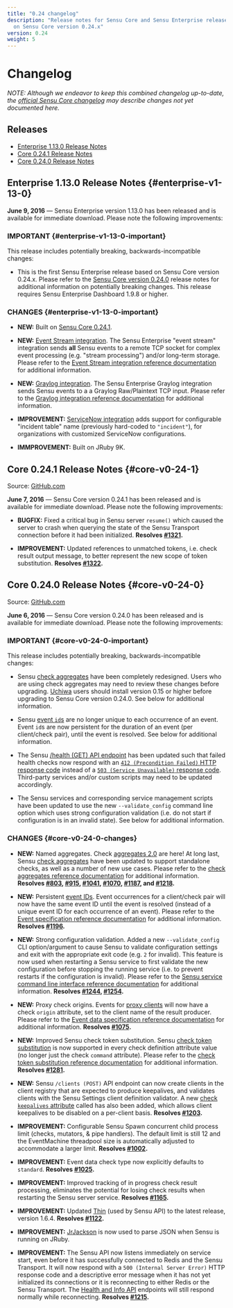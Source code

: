 ```yaml
---
title: "0.24 changelog"
description: "Release notes for Sensu Core and Sensu Enterprise releases based
  on Sensu Core version 0.24.x"
version: 0.24
weight: 5
---
```


# Changelog

_NOTE:	Although we endeavor to keep this combined changelog up-to-date,
	the [official Sensu Core changelog][0] may describe changes not
	yet documented here._

## Releases

- [Enterprise 1.13.0 Release Notes](#enterprise-v1-13-0)
- [Core 0.24.1 Release Notes](#core-v0-24-1)
- [Core 0.24.0 Release Notes](#core-v0-24-0)

## Enterprise 1.13.0 Release Notes {#enterprise-v1-13-0}

**June 9, 2016** &mdash; Sensu Enterprise version 1.13.0 has been released and
is available for immediate download. Please note the following improvements:

### IMPORTANT {#enterprise-v1-13-0-important}

This release includes potentially breaking, backwards-incompatible changes:

- This is the first Sensu Enterprise release based on Sensu Core version 0.24.x.
  Please refer to the [Sensu Core version 0.24.0][37] release notes for
  additional information on potentially breaking changes. This release requires
  Sensu Enterprise Dashboard 1.9.8 or higher. 

### CHANGES {#enterprise-v1-13-0-important}

- **NEW:** Built on [Sensu Core 0.24.1][38].

- **NEW:** [Event Stream integration][39]. The Sensu Enterprise "event stream"
  integration sends **all** Sensu events to a remote TCP socket for complex
  event processing (e.g. "stream processing") and/or long-term storage. Please
  refer to the [Event Stream integration reference documentation][39] for
  additional information.

- **NEW:** [Graylog integration][40]. The Sensu Enterprise Graylog integration
  sends Sensu events to a a Graylog Raw/Plaintext TCP input. Please refer to the
  [Graylog integration reference documentation][40] for additional information.

- **IMPROVEMENT:** [ServiceNow integration][41] adds support for configurable
  "incident table" name (previously hard-coded to `"incident"`), for
  organizations with customized ServiceNow configurations.

- **IMMPROVEMENT:** Built on JRuby 9K.

## Core 0.24.1 Release Notes {#core-v0-24-1}

Source: [GitHub.com][36]

**June 7, 2016** &mdash; Sensu Core version 0.24.1 has been released and is
available for immediate download. Please note the following improvements:

- **BUGFIX:** Fixed a critical bug in Sensu server `resume()` which caused the
  server to crash when querying the state of the Sensu Transport connection
  before it had been initialized. **Resolves [#1321][34].**

- **IMPROVEMENT:** Updated references to unmatched tokens, i.e. check result
  output message, to better represent the new scope of token substitution.
  **Resolves [#1322][35].**

## Core 0.24.0 Release Notes {#core-v0-24-0}

Source: [GitHub.com][1]

**June 6, 2016** &mdash; Sensu Core version 0.24.0 has been released and is
available for immediate download. Please note the following improvements:

### IMPORTANT {#core-v0-24-0-important}

This release includes potentially breaking, backwards-incompatible changes:

- Sensu [check aggregates][2] have been completely redesigned. Users who are
  using check aggregates may need to review these changes before upgrading.
  [Uchiwa][3] users should install version 0.15 or higher before upgrading to
  Sensu Core version 0.24.0. See below for additional information.

- Sensu [event `id`s][4] are no longer unique to each occurrence of an event.
  Event `id`s are now persistent for the duration of an event (per client/check
  pair), until the event is resolved. See below for additional information.

- The Sensu [/health (GET) API endpoint][5] has been updated such that failed
  health checks now respond with an [`412 (Precondition Failed)` HTTP response
  code][6] instead of a [`503 (Service Unavailable)` response code][7].
  Third-party services and/or custom scripts may need to be updated accordingly.

- The Sensu services and corresponding service management scripts have been
  updated to use the new `--validate_config` command line option which uses
  strong configuration validation (i.e. do not start if configuration is in an
  invalid state). See below for additional information.

### CHANGES {#core-v0-24-0-changes}

- **NEW:** Named aggregates. Check [aggregates 2.0][8] are here! At long last,
  Sensu [check aggregates][2] have been updated to support standalone checks, as
  well as a number of new use cases. Please refer to the [check aggregates
  reference documentation][2] for additional information. **Resolves [#803][9],
  [#915][10], [#1041][11], [#1070][12], [#1187][13], and [#1218][8].**

- **NEW:** Persistent [event IDs][4]. Event occurrences for a client/check pair
  will now have the same event ID until the event is resolved (instead of a
  unique event ID for each occurrence of an event). Please refer to the [Event
  specification reference documentation][14] for additional information.
  **Resolves [#1196][15].**

- **NEW:** Strong configuration validation. Added a new `--validate_config` CLI
  option/argument to cause Sensu to validate configuration settings and exit
  with the appropriate exit code (e.g. `2` for invalid). This feature is now
  used when restarting a Sensu service to first validate the new configuration
  before stopping the running service (i.e. to prevent restarts if the
  configuration is invalid). Please refer to the [Sensu service command line
  interface reference documentation][16] for additional information. **Resolves
  [#1244][17], [#1254][18].**

- **NEW:** Proxy check origins. Events for [proxy clients][19] will now have a
  check `origin` attribute, set to the client name of the result producer.
  Please refer to the [Event data specification reference documentation][20] for
  additional information. **Resolves [#1075][21].**

- **NEW:** Improved Sensu check token substitution. Sensu [check token
  substitution][22] is now supported in every check definition attribute value
  (no longer just the check `command` attribute). Please refer to the [check
  token substitution reference documentation][22] for additional information.
  **Resolves [#1281][23].**

- **NEW:** Sensu `/clients (POST)` API endpoint can now create clients in the
  client registry that are expected to produce keepalives, and validates clients
  with the Sensu Settings client definition validator. A new [check `keepalives`
  attribute][33] called has also been added, which allows client keepalives to
  be disabled on a per-client basis. **Resolves [#1203][24].**


- **IMPROVEMENT:** Configurable Sensu Spawn concurrent child process limit
  (checks, mutators, & pipe handlers). The default limit is still 12 and the
  EventMachine threadpool size is automatically adjusted to accommodate a larger
  limit. **Resolves [#1002][25].**

- **IMPROVEMENT:** Event data check type now explicitly defaults to `standard`.
  **Resolves [#1025][26].**

- **IMPROVEMENT:** Improved tracking of in progress check result processing,
  eliminates the potential for losing check results when restarting the Sensu
  server service. **Resolves [#1165][27].**

- **IMPROVEMENT:** Updated [Thin][28] (used by Sensu API) to the latest release,
  version 1.6.4. **Resolves [#1122][29].**

- **IMPROVEMENT:** [JrJackson][30] is now used to parse JSON when Sensu is
  running on JRuby.

- **IMPROVEMENT:** The Sensu API now listens immediately on service start, even
  before it has successfully connected to Redis and the Sensu Transport. It will
  now respond with a `500 (Internal Server Error)` HTTP response code and a
  descriptive error message when it has not yet initialized its connections or
  it is reconnecting to either Redis or the Sensu Transport. The [Health and
  Info API][31] endpoints will still respond normally while reconnecting.
  **Resolves [#1215][32].**


[?]:  #
[0]:  https://github.com/sensu/sensu/blob/master/CHANGELOG.md
[1]:  https://github.com/sensu/sensu/blob/master/CHANGELOG.md#0240---2016-06-06
[2]:  /docs/0.24/reference/aggregates.html
[3]:  https://uchiwa.io/
[4]:  /docs/0.24/reference/events.html#event-data-specification
[5]:  /docs/0.24/api/health-and-info-api.html#health-get
[6]:  https://www.w3.org/Protocols/rfc2616/rfc2616-sec10.html#sec10.4.13
[7]:  https://www.w3.org/Protocols/rfc2616/rfc2616-sec10.html#sec10.5.4
[8]:  https://github.com/sensu/sensu/issues/1218
[9]:  https://github.com/sensu/sensu/issues/803
[10]: https://github.com/sensu/sensu/issues/915
[11]: https://github.com/sensu/sensu/issues/1041
[12]: https://github.com/sensu/sensu/issues/1070
[13]: https://github.com/sensu/sensu/issues/1187
[14]: /docs/0.24/reference/events.html#event-data-specification
[15]: https://github.com/sensu/sensu/issues/1196
[16]: /docs/0.24/reference/configuration.html#sensu-command-line-interfaces-and-arguments
[17]: https://github.com/sensu/sensu/issues/1244
[18]: https://github.com/sensu/sensu/issues/1254
[19]: /docs/0.24/reference/clients.html#proxy-clients
[20]: /docs/0.24/reference/events.html#check-attributes
[21]: https://github.com/sensu/sensu/issues/1275
[22]: /docs/0.24/reference/checks.html#check-token-substitution
[23]: https://github.com/sensu/sensu/issues/1281
[24]: https://github.com/sensu/sensu/issues/1203
[25]: https://github.com/sensu/sensu/issues/1002
[26]: https://github.com/sensu/sensu/issues/1025
[27]: https://github.com/sensu/sensu/issues/1165
[28]: http://code.macournoyer.com/thin/
[29]: https://github.com/sensu/sensu/issues/1122
[30]: https://github.com/guyboertje/jrjackson
[31]: /docs/0.24/api/health-and-info-api.html
[32]: https://github.com/sensu/sensu/issues/1215
[33]: /docs/0.24/reference/clients.html#client-definition-specification
[34]: https://github.com/sensu/sensu/issues/1321
[35]: https://github.com/sensu/sensu/issues/1322
[36]: https://github.com/sensu/sensu/blob/master/CHANGELOG.md#0241---2016-06-07
[37]: #core-v0-24-0
[38]: #core-v0-24-1
[39]: /docs/0.24/enterprise/integrations/event_stream.html
[40]: /docs/0.24/enterprise/integrations/graylog.html
[41]: /docs/0.24/enterprise/integrations/servicenow.html
